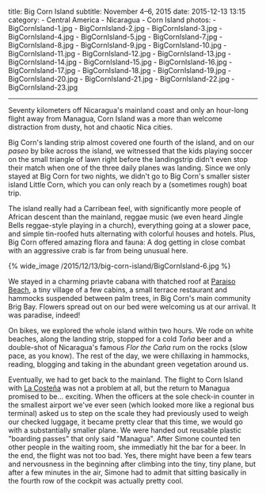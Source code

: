 title: Big Corn Island
subtitle: November 4–6, 2015
date: 2015-12-13 13:15
category:
	- Central America
	- Nicaragua
	- Corn Island
photos:
	- BigCornIsland-1.jpg
	- BigCornIsland-2.jpg
	- BigCornIsland-3.jpg
	- BigCornIsland-4.jpg
	- BigCornIsland-5.jpg
	- BigCornIsland-7.jpg
	- BigCornIsland-8.jpg
	- BigCornIsland-9.jpg
	- BigCornIsland-10.jpg
	- BigCornIsland-11.jpg
	- BigCornIsland-12.jpg
	- BigCornIsland-13.jpg
	- BigCornIsland-14.jpg
	- BigCornIsland-15.jpg
	- BigCornIsland-16.jpg
	- BigCornIsland-17.jpg
	- BigCornIsland-18.jpg
	- BigCornIsland-19.jpg
	- BigCornIsland-20.jpg
	- BigCornIsland-21.jpg
	- BigCornIsland-22.jpg
	- BigCornIsland-23.jpg

---

Seventy kilometers off Nicaragua's mainland coast and only an hour-long flight away from Managua, Corn Island was a more than welcome distraction from dusty, hot and chaotic Nica cities.

Big Corn's landing strip almost covered one fourth of the island, and on our *paseo* by bike across the island, we witnessed that the kids playing soccer on the small triangle of lawn right before the landingstrip didn't even stop their match when one of the three daily planes was landing. Since we only stayed at Big Corn for two nights, we didn't go to Big Corn's smaller sister island Little Corn, which you can only reach by a (sometimes rough) boat trip.  

The island really had a Carribean feel, with significantly more people of African descent than the mainland, reggae music (we even heard Jingle Bells reggae-style playing in a church), everything going at a slower pace, and simple tin-roofed huts alternating with colorful houses and hotels. Plus, Big Corn offered amazing flora and fauna: A dog getting in close combat with an aggressive crab is far from being unusual here.

{% wide_image /2015/12/13/big-corn-island/BigCornIsland-6.jpg %}

We stayed in a charming priavte cabana with thatched roof at [Paraiso Beach](http://www.paraisoclub.com/), a tiny village of a few cabins, a small terrace restaurant and hammocks suspended between palm trees, in Big Corn's main community Brig Bay. Flowers spread out on our bed were welcoming us at our arrival. It was paradise, indeed!

On bikes, we explored the whole island within two hours. We rode on white beaches, along the landing strip, stopped for a cold *Toña* beer and a double-shot of Nicaragua's famous *Flor the Caña* rum on the rocks (slow pace, as you know). The rest of the day, we were chillaxing in hammocks, reading, blogging and taking in the abundant green vegetation around us.

Eventually, we had to get back to the mainland. The flight to Corn Island with [La Costeña](http://www.lacostena.com.ni) was not a problem at all, but the return to Managua promised to be... exciting. When the officers at the sole check-in counter in the smallest airport we've ever seen (which looked more like a regional bus terminal) asked us to step on the scale they had previously used to weigh our checked luggage, it became pretty clear that this time, we would go with a substantially smaller plane. We were handed out reusable plastic "boarding passes" that only said "Managua". After Simone counted ten other people in the waiting room, she immediatly hit the bar for a beer. In the end, the flight was not too bad. Yes, there might have been a few tears and nervousness in the beginning after climbing into the tiny, tiny plane, but after a few minutes in the air, Simone had to admit that sitting basically in the fourth row of the cockpit was actually pretty cool.